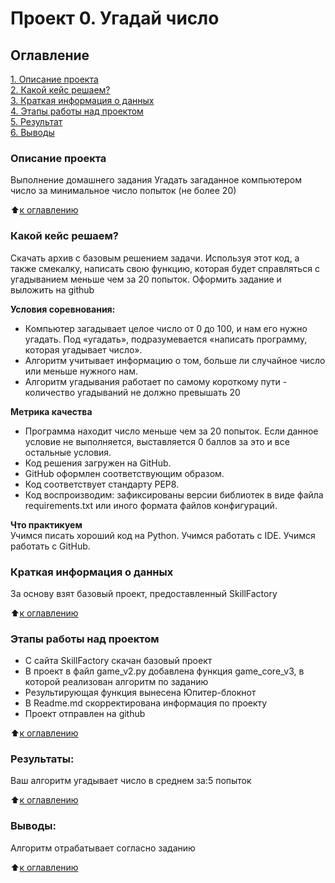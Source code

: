 # Проект 0. Угадай число

## Оглавление  
[1. Описание проекта](https://github.com/cool-serg/data_science/blob/main/README.md#Описание-проекта)  
[2. Какой кейс решаем?](https://github.com/cool-serg/data_science/blob/main/README.md#Какой-кейс-решаем)  
[3. Краткая информация о данных](https://github.com/cool-serg/data_science/blob/main/README.md#Краткая-информация-о-данных)  
[4. Этапы работы над проектом](https://github.com/cool-serg/data_science/blob/main/README.md#Этапы-работы-над-проектом)  
[5. Результат](https://github.com/cool-serg/data_science/blob/main/README.md#Результат)    
[6. Выводы](https://github.com/cool-serg/data_science/blob/main/README.md#Выводы) 

### Описание проекта    
Выполнение домашнего задания
Угадать загаданное компьютером число за минимальное число попыток (не более 20)

:arrow_up:[к оглавлению](_)


### Какой кейс решаем?    
Скачать архив с базовым решением задачи. Используя этот код, а также смекалку, написать свою функцию, 
которая будет справляться с угадыванием меньше чем за 20 попыток.
Оформить задание и выложить на github

**Условия соревнования:**  
- Компьютер загадывает целое число от 0 до 100, и нам его нужно угадать. Под «угадать», подразумевается «написать программу, которая угадывает число».
- Алгоритм учитывает информацию о том, больше ли случайное число или меньше нужного нам.
- Алгоритм угадывания работает по самому короткому пути - количество угадываний не должно превышать 20 

**Метрика качества**     
-  Программа находит число меньше чем за 20 попыток. Если данное условие не выполняется, выставляется 0 баллов за это и все остальные условия.
-	Код решения загружен на GitHub.
-	GitHub оформлен соответствующим образом.
-	Код соответствует стандарту PEP8.
-	Код воспроизводим: зафиксированы версии библиотек в виде файла requirements.txt или иного формата файлов конфигураций.

**Что практикуем**     
Учимся писать хороший код на Python.
Учимся работать с IDE.
Учимся работать с GitHub.


### Краткая информация о данных
За основу взят базовый проект, предоставленный SkillFactory

  
:arrow_up:[к оглавлению](https://github.com/cool-serg/data_science/blob/main/README.md#Оглавление)


### Этапы работы над проектом  
- С сайта SkillFactory скачан базовый проект 
- В проект в файл game_v2.py добавлена функция game_core_v3, в которой реализован алгоритм по заданию
- Результирующая функция вынесена Юпитер-блокнот
- В Readme.md скорректирована информация по проекту
- Проект отправлен на github

:arrow_up:[к оглавлению](https://github.com/cool-serg/data_science/blob/main/README.md#Оглавление)


### Результаты:  
Ваш алгоритм угадывает число в среднем за:5 попыток


:arrow_up:[к оглавлению](https://github.com/cool-serg/data_science/blob/main/README.md#Оглавление)


### Выводы:  
Алгоритм отрабатывает согласно заданию

:arrow_up:[к оглавлению](https://github.com/cool-serg/data_science/blob/main/README.md#Оглавление)


